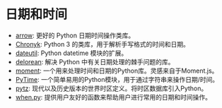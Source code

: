 # 日期和时间

- [arrow](https://github.com/crsmithdev/arrow): 更好的 Python 日期时间操作类库。
- [Chronyk](https://github.com/KoffeinFlummi/Chronyk): Python 3 的类库，用于解析手写格式的时间和日期。
- [dateutil](https://pypi.python.org/pypi/python-dateutil): Python datetime 模块的扩展。
- [delorean](https://github.com/myusuf3/delorean/): 解决 Python 中有关日期处理的棘手问题的库。
- [moment](https://github.com/zachwill/moment): 一个用来处理时间和日期的Python库。灵感来自于Moment.js。
- [PyTime](https://github.com/shnode/PyTime): 一个简单易用的Python模块，用于通过字符串来操作日期/时间。
- [pytz](https://launchpad.net/pytz): 现代以及历史版本的世界时区定义。将时区数据库引入Python。
- [when.py](https://github.com/dirn/When.py): 提供用户友好的函数来帮助用户进行常用的日期和时间操作。